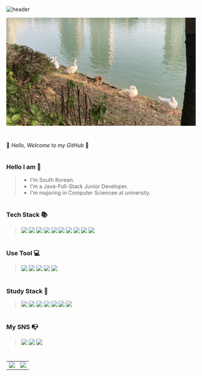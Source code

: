 ![header](https://capsule-render.vercel.app/api?type=waving&height=200&color=a8af9d&text=JDamnuji_GitHub&animation=fadeIn&fontColor=F9EBC8)


![ducks](./img/ducks.jpg)

#

🦢 _Hello, Welcome to my GitHub_ 🦢

#

### Hello I am 🌼
> - I'm South Korean.
> - I'm a Java-Full-Stack Junior Developer.
> - I'm majoring in Computer Sciencee at university.
#

### Tech Stack 📚

> <img src="https://img.shields.io/badge/Java-007396?style=flat&logo=Java&logoColor=white" /> <img src="https://img.shields.io/badge/HTML5-E34F26?style=flat&logo=HTML5&logoColor=white" /> <img src="https://img.shields.io/badge/CSS3-1572B3?style=flat&logo=CSS3&logoColor=white" /> <img src="https://img.shields.io/badge/jQuery-0769AD?style=flat&logo=jQuery&logoColor=white" /> <img src="https://img.shields.io/badge/JavaScript-F7DF1E?style=flat&logo=JavaScript&logoColor=white" /> <img src="https://img.shields.io/badge/Spring-6DB33F?style=flat&logo=Spring&logoColor=white" /> 
<img src="https://img.shields.io/badge/MySQL-4479A1?style=flat&logo=MySQL&logoColor=white" /> <img src="https://img.shields.io/badge/Microsoft SQL Server-CC2927?style=flat&logo=Microsoft SQL Server&logoColor=white" /> <img src="https://img.shields.io/badge/Oracle-F80000?style=flat&logo=Oracle&logoColor=white" /> <img src="https://img.shields.io/badge/Apache Tomcat-F8DC75?style=flat&logo=Apache Tomcat&logoColor=white" /> 

#

### Use Tool 💻
> <img src="https://img.shields.io/badge/Eclipse IDE-2C2255?style=flat&logo=Eclipse IDE&logoColor=white" /> <img src="https://img.shields.io/badge/Slack-4A154B?style=flat&logo=Slack&logoColor=white" /> <img src="https://img.shields.io/badge/Subversion-809CC9?style=flat&logo=Subversion&logoColor=white" /> <img src="https://img.shields.io/badge/Git-F05032?style=flat&logo=Git&logoColor=white" /> <img src="https://img.shields.io/badge/GitHub-181717?style=flat&logo=GitHub&logoColor=white" /> 

#
### Study Stack 📜
> <img src="https://img.shields.io/badge/React-61DAFB?style=flat&logo=React&logoColor=white" /> <img src="https://img.shields.io/badge/Linux-FCC624?style=flat&logo=Linux&logoColor=white" /> <img src="https://img.shields.io/badge/Amazon AWS-232F3E?style=flat&logo=Amazon AWS&logoColor=white" /> <img src="https://img.shields.io/badge/Microsoft Azure-0078D4?style=flat&logo=Microsoft Azure&logoColor=white" />
<img src="https://img.shields.io/badge/Python-3776AB?style=flat&logo=Python&logoColor=white" /> <img src="https://img.shields.io/badge/pandas-150458?style=flat&logo=pandas&logoColor=white" /> <img src="https://img.shields.io/badge/IntelliJ IDEA-000000?style=flat&logo=IntelliJ IDEA&logoColor=white" />



#

### My SNS 📭
> <a href="https://www.instagram.com/_m.jd_dev" target="_blank"><img src="https://img.shields.io/badge/Instagram-E4405F?style=flat-square&logo=Instagram&logoColor=white"/></a> <a href="mailto:mira509417@gmail.com" ><img src="https://img.shields.io/badge/Gmail-EA4335?style=flat-square&logo=Gmail&logoColor=white"/></a> <a href="https://coffeebaralog.tistory.com/" target="_blank"><img src="https://img.shields.io/badge/Tistory-000000?style=flat-square&logo=Tistory&logoColor=white"/></a> 

# 

<p align="center">
  <table>
    <tr>
      <td align="top" width="50%">
      <img src="https://github-readme-stats.vercel.app/api?username=JDanmuji&count_private=true&show_icons=true&theme=gruvbox_light&hide_border=true" align="left" style="width: 100%" />
      </td>
      <td align="top" width="50%">
        <img src="https://github-readme-stats.vercel.app/api/top-langs/?username=JDanmuji&hide=jupyter%20notebook&layout=gruvbox_light&hide_border=true" align="left" style="width: 100%" />
      </td>
    </tr>
  </table>
</p>
